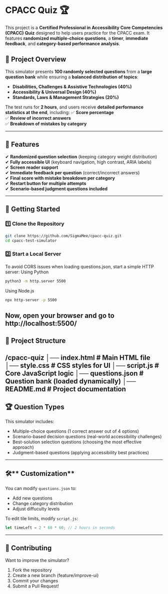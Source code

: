 # CPACC Quiz 🏆

This project is a **Certified Professional in Accessibility Core Competencies (CPACC) Quiz** designed to help users practice for the CPACC exam. It features **randomized multiple-choice questions**, a **timer**, **immediate feedback**, and **category-based performance analysis**.

## 📜 **Project Overview**
This simulator presents **100 randomly selected questions** from a **large question bank** while ensuring a **balanced distribution of topics**:
- **Disabilities, Challenges & Assistive Technologies (40%)**
- **Accessibility & Universal Design (40%)**
- **Standards, Laws & Management Strategies (20%)**

The test runs for **2 hours**, and users receive **detailed performance statistics at the end**, including:
✅ **Score percentage**  
✅ **Review of incorrect answers**  
✅ **Breakdown of mistakes by category**  

---

## 🎯 **Features**
✔ **Randomized question selection** (keeping category weight distribution)  
✔ **Fully accessible UI** (keyboard navigation, high contrast, ARIA labels)  
✔ **Screen reader support**  
✔ **Immediate feedback per question** (correct/incorrect answers)  
✔ **Final score with mistake breakdown per category**  
✔ **Restart button for multiple attempts**  
✔ **Scenario-based judgment questions included**  

---
## 🚀 **Getting Started**
### **1️⃣ Clone the Repository**
```sh
git clone https://github.com/SigmaMee/cpacc-quiz.git
cd cpacc-test-simulator
```
### **2️⃣ Start a Local Server**
To avoid CORS issues when loading questions.json, start a simple HTTP server:
Using Python
```sh
python3 -m http.server 5500
```
Using Node.js
```sh
npx http-server -p 5500
```
Now, open your browser and go to http://localhost:5500/
---
## 📂 **Project Structure**
/cpacc-quiz
│── index.html        # Main HTML file
│── style.css         # CSS styles for UI
│── script.js         # Core JavaScript logic
│── questions.json    # Question bank (loaded dynamically)
│── README.md         # Project documentation
---
## 🏆 **Question Types**
This simulator includes:
- Multiple-choice questions (1 correct answer out of 4 options)
- Scenario-based decision questions (real-world accessibility challenges)
- Best-solution selection questions (choosing the most effective approach)
- Judgment-based questions (applying accessibility best practices)
---
## 🛠** Customization**
You can modify `questions.json` to:
- Add new questions
- Change category distribution
- Adjust diffuculty levels

To edit tile limits, modify `script.js`:
```javascript
let timeLeft = 2 * 60 * 60; // 2 hours in seconds
```
---
## 🙌 **Contributing**
Want to improve the simulator?

1. Fork the repository
2. Create a new branch (feature/improve-ui)
3. Commit your changes
4. Submit a Pull Request!



